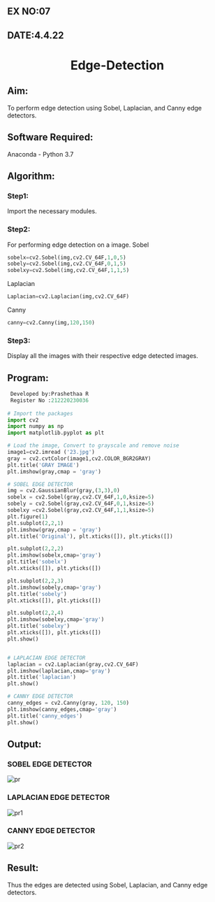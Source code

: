 ## EX NO:07
## DATE:4.4.22
# <p align="center">Edge-Detection
## Aim:
To perform edge detection using Sobel, Laplacian, and Canny edge detectors.

## Software Required:
Anaconda - Python 3.7

## Algorithm:
### Step1:
Import the necessary modules.

### Step2:
For performing edge detection on a image.
Sobel
```python
sobelx=cv2.Sobel(img,cv2.CV_64F,1,0,5)
sobely=cv2.Sobel(img,cv2.CV_64F,0,1,5)
sobelxy=cv2.Sobel(img,cv2.CV_64F,1,1,5)
```
Laplacian
```python
Laplacian=cv2.Laplacian(img,cv2.CV_64F)
```
Canny
```python
canny=cv2.Canny(img,120,150)
```
### Step3:
Display all the images with their respective edge detected images.
 
## Program:

``` Python
 Developed by:Prashethaa R
 Register No :212220230036
 
# Import the packages
import cv2
import numpy as np
import matplotlib.pyplot as plt

# Load the image, Convert to grayscale and remove noise
image1=cv2.imread ('23.jpg') 
gray = cv2.cvtColor(image1,cv2.COLOR_BGR2GRAY)
plt.title('GRAY IMAGE')
plt.imshow(gray,cmap = 'gray')

# SOBEL EDGE DETECTOR
img = cv2.GaussianBlur(gray,(3,3),0)
sobelx = cv2.Sobel(gray,cv2.CV_64F,1,0,ksize=5)
sobely = cv2.Sobel(gray,cv2.CV_64F,0,1,ksize=5)
sobelxy =cv2.Sobel(gray,cv2.CV_64F,1,1,ksize=5)
plt.figure(1)
plt.subplot(2,2,1)
plt.imshow(gray,cmap = 'gray')
plt.title('Original'), plt.xticks([]), plt.yticks([])

plt.subplot(2,2,2)
plt.imshow(sobelx,cmap='gray')
plt.title('sobelx')
plt.xticks([]), plt.yticks([])

plt.subplot(2,2,3)
plt.imshow(sobely,cmap='gray')
plt.title('sobely')
plt.xticks([]), plt.yticks([])

plt.subplot(2,2,4)
plt.imshow(sobelxy,cmap='gray')
plt.title('sobelxy')
plt.xticks([]), plt.yticks([])
plt.show()


# LAPLACIAN EDGE DETECTOR
laplacian = cv2.Laplacian(gray,cv2.CV_64F)
plt.imshow(laplacian,cmap='gray')
plt.title('laplacian')
plt.show()

# CANNY EDGE DETECTOR
canny_edges = cv2.Canny(gray, 120, 150)
plt.imshow(canny_edges,cmap='gray')
plt.title('canny_edges')
plt.show()
```
## Output:
### SOBEL EDGE DETECTOR
![pr](https://user-images.githubusercontent.com/75234942/168728209-9f9f863a-1c8b-4df8-9a37-7f60614a051b.png)


### LAPLACIAN EDGE DETECTOR
![pr1](https://user-images.githubusercontent.com/75234942/168728227-5920fd33-033b-4afe-acb6-4b5729a8f12a.png)



### CANNY EDGE DETECTOR
![pr2](https://user-images.githubusercontent.com/75234942/168728246-615e0518-c39b-4c33-8545-34b78a7eaaa1.png)


## Result:
Thus the edges are detected using Sobel, Laplacian, and Canny edge detectors.
